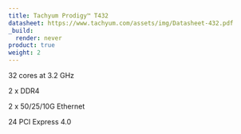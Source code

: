 ```yaml
---
title: Tachyum Prodigy™ T432
datasheet: https://www.tachyum.com/assets/img/Datasheet-432.pdf
_build:
  render: never
product: true
weight: 2
---
```

32 cores at 3.2 GHz

2 x DDR4

2 x 50/25/10G Ethernet

24 PCI Express 4.0
